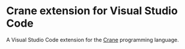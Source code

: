 # Crane extension for Visual Studio Code

A Visual Studio Code extension for the [Crane](https://crane-lang.org) programming language.
